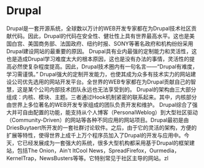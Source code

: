 # Drupal
Drupal是一套开源系统，全球数以万计的WEB开发专家都在为Drupal技术社区贡献代码。因此，Drupal的代码在安全性、健壮性上具有世界最高水平。这也是美国白宫、美国商务部、法国政府、纽约时报、SONY等著名政府和机构纷纷采用Drupal建设网站的最重要的原因。
Drupal具有业内最强的定制能力和灵活性，这也是造成Drupal学习难度太大的根本原因，这也是没有办法的事情，灵活性的提高必然使复杂程度提高。因此，Drupal技术圈内有一句名言——“Drupal有难度，学习需谨慎。”
Drupal强大的定制开发能力，也使其成为众多有技术实力的网站建设公司优先选用的网站开发平台。全世界的WEB专家都在为Drupal贡献自己的智慧，这是某个公司内部技术团队永远也无法享受到的。
Drupal的架构由三大部分组成：内核、模块、主题。三者通过Hook机制紧密的联系起来。其中，内核部分由世界上多位著名的WEB开发专家组成的团队负责开发和维护。
Drupal综合了强大并可自由配置的功能，能支持从个人博客（PersonalWeblog）到大型社区驱动（Community-Driven）的网站等各种不同应用的网站项目。Drupal最初是由DriesBuytaert所开发的一套社群讨论软件。之后，由于它的灵活的架构，方便的扩展等特性，使得世界上成千上万个程序员加入了Drupal的开发与应用中。今天，它已经发展成为一套强大的系统，很多大型机构都采用基于Drupal的框架建站，包括The Onion，Ain't ItCool News，SpreadFirefox，Ourmedia，KernelTrap，NewsBusters等等。它特别常见于社区主导的网站。zl